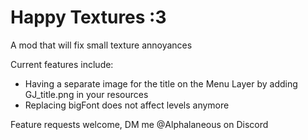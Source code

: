 # Happy Textures :3

A mod that will fix small texture annoyances

Current features include:

- Having a separate image for the title on the Menu Layer by adding GJ_title.png in your resources
- Replacing bigFont does not affect levels anymore

Feature requests welcome, DM me @Alphalaneous on Discord
